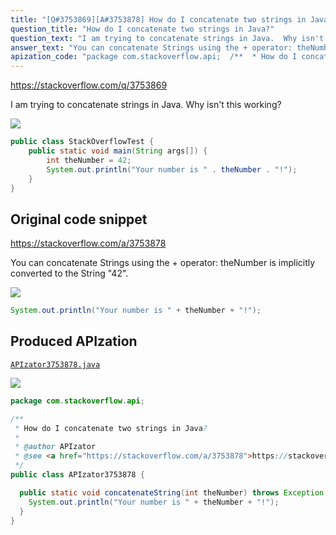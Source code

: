 ```yaml
---
title: "[Q#3753869][A#3753878] How do I concatenate two strings in Java?"
question_title: "How do I concatenate two strings in Java?"
question_text: "I am trying to concatenate strings in Java.  Why isn't this working?"
answer_text: "You can concatenate Strings using the + operator: theNumber is implicitly converted to the String \"42\"."
apization_code: "package com.stackoverflow.api;  /**  * How do I concatenate two strings in Java?  *  * @author APIzator  * @see <a href=\"https://stackoverflow.com/a/3753878\">https://stackoverflow.com/a/3753878</a>  */ public class APIzator3753878 {    public static void concatenateString(int theNumber) throws Exception {     System.out.println(\"Your number is \" + theNumber + \"!\");   } }"
---
```


https://stackoverflow.com/q/3753869

I am trying to concatenate strings in Java.  Why isn&#x27;t this working?


<div class="code-logo"><img src="/stackoverflow.png" /></div>

```java
public class StackOverflowTest {  
    public static void main(String args[]) {
        int theNumber = 42;
        System.out.println("Your number is " . theNumber . "!");
    }
}
```


## Original code snippet

https://stackoverflow.com/a/3753878

You can concatenate Strings using the + operator:
theNumber is implicitly converted to the String &quot;42&quot;.

<div class="code-logo"><img src="/stackoverflow.png" /></div>

```java
System.out.println("Your number is " + theNumber + "!");
```

## Produced APIzation

[`APIzator3753878.java`](https://github.com/blind-papers/apization-temp-data/raw/main/search/APIzator3753878.java)

<div class="code-logo"><img src="/apizator.png" /></div>

```java
package com.stackoverflow.api;

/**
 * How do I concatenate two strings in Java?
 *
 * @author APIzator
 * @see <a href="https://stackoverflow.com/a/3753878">https://stackoverflow.com/a/3753878</a>
 */
public class APIzator3753878 {

  public static void concatenateString(int theNumber) throws Exception {
    System.out.println("Your number is " + theNumber + "!");
  }
}

```